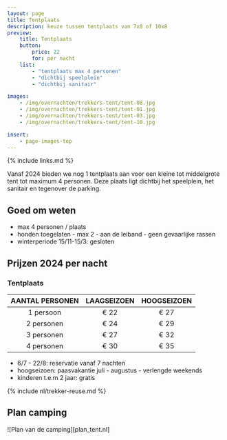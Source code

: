 ```yaml
---
layout: page
title: Tentplaats
description: keuze tussen tentplaats van 7x8 of 10x8
preview:
    title: Tentplaats
    button:
        price: 22
        for: per nacht
    list:
        - "tentplaats max 4 personen"
        - "dichtbij speelplein"
        - "dichtbij sanitair"

images:
    - /img/overnachten/trekkers-tent/tent-08.jpg
    - /img/overnachten/trekkers-tent/tent-01.jpg
    - /img/overnachten/trekkers-tent/tent-03.jpg
    - /img/overnachten/trekkers-tent/tent-10.jpg

insert:
    - page-images-top
---
```

{% include links.md %}

Vanaf 2024 bieden we nog 1 tentplaats aan voor een kleine tot middelgrote tent tot maximum 4 personen. Deze plaats ligt dichtbij het speelplein, het sanitair en tegenover de parking.

## Goed om weten

- max 4 personen / plaats
- honden toegelaten - max 2 - aan de leiband - geen gevaarlijke rassen
- winterperiode 15/11-15/3: gesloten


## Prijzen 2024 per nacht

### Tentplaats

AANTAL PERSONEN | LAAGSEIZOEN | HOOGSEIZOEN      
:--------------:|:-----------:|:-----------:|
1 persoon       |€ 22         |€ 27   
2 personen      |€ 24         |€ 29          
3 personen      |€ 27         |€ 32
4 personen      |€ 30         |€ 35

* 6/7 - 22/8: reservatie vanaf 7 nachten
* hoogseizoen: paasvakantie juli - augustus - verlengde weekends
* kinderen t.e.m 2 jaar: gratis


{% include nl/trekker-reuse.md %}


## Plan camping

![Plan van de camping][plan_tent.nl]
